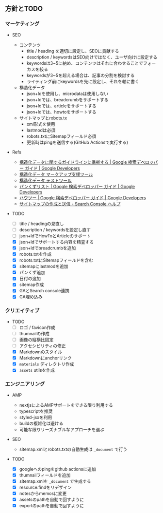 ## 方針とTODO

### マーケティング

- SEO
  - コンテンツ
    - title / heading を適切に設定し、SEOに貢献する
    - description / keywordsはSEO向けではなく、ユーザ向けに設定する
    - keywordsは3~5に納め、コンテンツはそれに合わせることでフォーカスを絞る
    - keywordsが3~5を超える場合は、記事の分割を検討する
    - ライティング前にkeywordsを先に設定し、それを軸に書く
  - 構造化データ
    - json+ldを使用し、microdataは使用しない
    - json+ldでは、breadcrumbをサポートする
    - json+ldでは、articleをサポートする
    - json+ldでは、howtoをサポートする
  - サイトマップとrobots.tx
    - xml形式を使用
    - lastmodは必須
    - robots.txtにSitemapフィールド必須
    - 更新時はpingを送信する(GitHub Actionsで実行する)

- Refs
  - [構造化データに関するガイドラインに準拠する  |  Google 検索デベロッパー ガイド  |  Google Developers](https://developers.google.com/search/docs/guides/sd-policies)
  - [構造化データ マークアップ支援ツール](https://www.google.com/webmasters/markup-helper/u/0/)
  - [構造化データ テストツール](https://search.google.com/structured-data/testing-tool/u/0/?hl=ja)
  - [パンくずリスト  |  Google 検索デベロッパー ガイド  |  Google Developers](https://developers.google.com/search/docs/data-types/breadcrumb?hl=ja)
  - [ハウツー  |  Google 検索デベロッパー ガイド  |  Google Developers](https://developers.google.com/search/docs/data-types/how-to?hl=ja)
  - [サイトマップの作成と送信 - Search Console ヘルプ](https://support.google.com/webmasters/answer/183668)

- TODO
  - [ ] title / headingの見直し
  - [ ] description / keywordsを設定し直す
  - [ ] json+ldでHowToとArticleのサポート
  - [x] json+ldでサポートする内容を精査する
  - [x] json+ldでbreadcrumbを追加
  - [x] robots.txtを作成
  - [x] robots.txtにSitemapフィールドを含む
  - [x] sitemapにlastmodを追加
  - [x] パンくず追加
  - [x] 日付の追加
  - [x] sitemap作成
  - [x] GAとSearch console連携
  - [x] GA埋め込み

### クリエイティブ

- TODO
  - [ ] ロゴ / favicon作成
  - [ ] thumnailの作成
  - [ ] 画像の縦横比固定
  - [ ] アクセシビリティの修正
  - [x] Markdownのスタイル
  - [x] Markdownにanchorリンク
  - [x] `materials` ディレクトリ作成
  - [x] `assets` utilsを作成

### エンジニアリング

- AMP
  - nextjsによるAMPサポートをできる限り利用する
  - typescriptを推奨
  - styled-jsxを利用
  - buildの複雑化は避ける
  - 可能な限りリーズナブルなアプローチを選ぶ
- SEO
  - sitemap.xmlとrobots.txtの自動生成は `_document` で行う

- TODO
  - [x] googleへのpingをgithub actionsに追加
  - [x] thumnailフィールドを追加
  - [x] sitemap.xmlを `_document` で生成する
  - [x] resource.findをリデザイン
  - [x] notesからmemosに変更
  - [x] assetsのpathを自動で回すように
  - [x] exportのpathを自動で回すように
